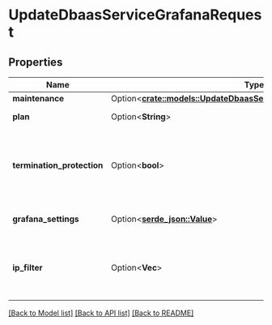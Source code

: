 # UpdateDbaasServiceGrafanaRequest

## Properties

Name | Type | Description | Notes
------------ | ------------- | ------------- | -------------
**maintenance** | Option<[**crate::models::UpdateDbaasServiceMysqlRequestMaintenance**](update_dbaas_service_mysql_request_maintenance.md)> |  | [optional]
**plan** | Option<**String**> | Subscription plan | [optional]
**termination_protection** | Option<**bool**> | Service is protected against termination and powering off | [optional]
**grafana_settings** | Option<[**serde_json::Value**](.md)> | Grafana specific settings | [optional]
**ip_filter** | Option<**Vec<String>**> | Allowed CIDR address blocks for incoming connections | [optional]

[[Back to Model list]](../README.md#documentation-for-models) [[Back to API list]](../README.md#documentation-for-api-endpoints) [[Back to README]](../README.md)


